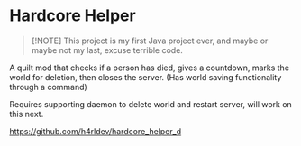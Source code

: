 # Hardcore Helper

> \[!NOTE\]
> This project is my first Java project ever, and maybe or maybe not my last, excuse terrible code.

A quilt mod that checks if a person has died, gives a countdown, marks the world for deletion, then closes the server. (Has world saving functionality through a command)

Requires supporting daemon to delete world and restart server, will work on this next.

https://github.com/h4rldev/hardcore_helper_d

